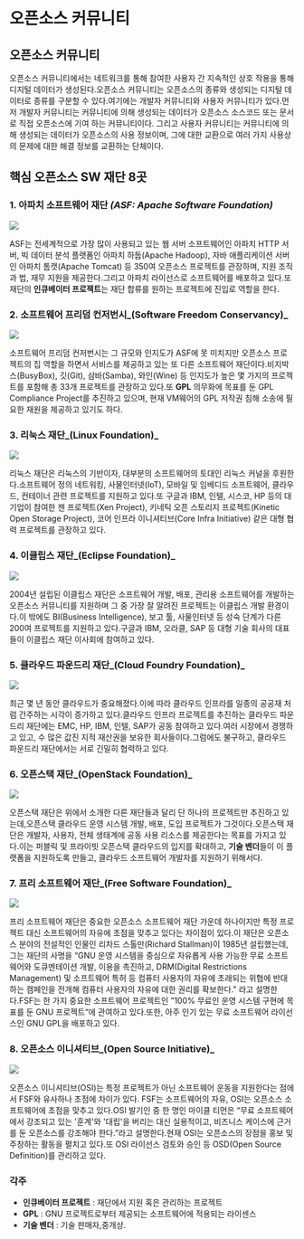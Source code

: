 # 오픈소스 커뮤니티

## 오픈소스 커뮤니티

오픈소스 커뮤니티에서는 네트워크를 통해 참여한 사용자 간 지속적인 상호 작용을 통해 디지털 데이터가 생성된다.오픈소스 커뮤니티는 오픈소스의 종류와 생성되는 디지털 데이터로 종류를 구분할 수 있다.여기에는 개발자 커뮤니티와 사용자 커뮤니티가 있다.먼저 개발자 커뮤니티는 커뮤니티에 의해 생성되는 데이터가 오픈소스 소스코드 또는 문서로 직접 오픈소스에 기여 하는 커뮤니티이다. 그리고 사용자 커뮤니티는 커뮤니티에 의해 생성되는 데이터가 오픈소스의 사용 정보이며, 그에 대한 교환으로 여러 가지 사용상의 문제에 대한 해결 정보를 교환하는 단체이다.

## 핵심 오픈소스 SW 재단 8곳

### 1. 아파치 소프트웨어 재단 _\(ASF: Apache Software Foundation\)_  

![](https://github.com/yelimpark/Aplusgimmie/blob/master/apache.png?raw=true)

ASF는 전세계적으로 가장 많이 사용되고 있는 웹 서버 소프트웨어인 아파치 HTTP 서버, 빅 데이터 분석 플랫폼인 아파치 하둡\(Apache Hadoop\), 자바 애플리케이션 서버인 아파치 톰캣\(Apache Tomcat\) 등 350여 오픈소스 프로젝트를 관장하며, 지원 조직과 법, 재무 지원을 제공한다.그리고 아파치 라이선스로 소프트웨어를 배포하고 있다.또 재단의 **인큐베이터 프로젝트**는 재단 합류를 원하는 프로젝트에 진입로 역할을 한다.

### 2. 소프트웨어 프리덤 컨저번시_\(Software Freedom Conservancy\)_ 

![](https://github.com/yelimpark/Aplusgimmie/blob/master/software_freedom.png?raw=true)

소프트웨어 프리덤 컨저번시는 그 규모와 인지도가 ASF에 못 미치지만 오픈소스 프로젝트의 집 역할을 하면서 서비스를 제공하고 있는 또 다른 소프트웨어 재단이다.비지박스\(BusyBox\), 깃\(Git\), 삼바\(Samba\), 와인\(Wine\) 등 인지도가 높은 몇 가지의 프로젝트를 포함해 총 33개 프로젝트를 관장하고 있다.또 **GPL** 의무화에 목표를 둔 GPL Compliance Project를 추진하고 있으며, 현재 VM웨어의 GPL 저작권 침해 소송에 필요한 재원을 제공하고 있기도 하다.

### 3. 리눅스 재단_\(Linux Foundation\)_ 

![](https://github.com/yelimpark/Aplusgimmie/blob/master/linux.png?raw=true)

리눅스 재단은 리눅스의 기반이자, 대부분의 소프트웨어의 토대인 리눅스 커널을 후원한다.소프트웨어 정의 네트워킹, 사물인터넷\(IoT\), 모바일 및 임베디드 소프트웨어, 클라우드, 컨테이너 관련 프로젝트를 지원하고 있다.또 구글과 IBM, 인텔, 시스코, HP 등의 대기업이 참여한 젠 프로젝트\(Xen Project\), 키네틱 오픈 스토리지 프로젝트\(Kinetic Open Storage Project\), 코어 인프라 이니셔티브\(Core Infra Initiative\) 같은 대형 협력 프로젝트를 관장하고 있다.

### 4. 이클립스 재단_\(Eclipse Foundation\)_

![](https://github.com/yelimpark/Aplusgimmie/blob/master/eclips.jpg?raw=true)

 2004년 설립된 이클립스 재단은 소프트웨어 개발, 배포, 관리용 소프트웨어를 개발하는 오픈소스 커뮤니티를 지원하며 그 중 가장 잘 알려진 프로젝트는 이클립스 개발 환경이다.이 밖에도 BI\(Business Intelligence\), 보고 툴, 사물인터넷 등 성숙 단계가 다른 200여 프로젝트를 지원하고 있다.구글과 IBM, 오라클, SAP 등 대형 기술 회사의 대표들이 이클립스 재단 이사회에 참여하고 있다.

### 5. 클라우드 파운드리 재단_\(Cloud Foundry Foundation\)_ 

![](https://github.com/yelimpark/Aplusgimmie/blob/master/cloud.png?raw=true)

최근 몇 년 동안 클라우드가 중요해졌다.이에 따라 클라우드 인프라를 일종의 공공재 처럼 간주하는 시각이 증가하고 있다.클라우드 인프라 프로젝트를 추진하는 클라우드 파운드리 재단에는 EMC, HP, IBM, 인텔, SAP가 공동 참여하고 있다.여러 시장에서 경쟁하고 있고, 수 많은 값진 지적 재산권을 보유한 회사들이다.그럼에도 불구하고, 클라우드 파운드리 재단에서는 서로 긴밀히 협력하고 있다.

### 6. 오픈스택 재단_\(OpenStack Foundation\)_ 

![](https://github.com/yelimpark/Aplusgimmie/blob/master/openstack.png?raw=true)

오픈스택 재단은 위에서 소개한 다른 재단들과 달리 단 하나의 프로젝트만 추진하고 있는데,오픈스택 클라우드 운영 시스템 개발, 배포, 도입 프로젝트가 그것이다.오픈스택 재단은 개발자, 사용자, 전체 생태계에 공동 사용 리소스를 제공한다는 목표를 가지고 있다.이는 퍼블릭 및 프라이빗 오픈스택 클라우드의 입지를 확대하고, **기술 벤더**들이 이 플랫폼을 지원하도록 만들고, 클라우드 소프트웨어 개발자를 지원하기 위해서다.

### 7. 프리 소프트웨어 재단_\(Free Software Foundation\)_

![](https://github.com/yelimpark/Aplusgimmie/blob/master/free%20software.png?raw=true)

 프리 소프트웨어 재단은 중요한 오픈소스 소프트웨어 재단 가운데 하나이지만 특정 프로젝트 대신 소프트웨어의 자유에 초점을 맞추고 있다는 차이점이 있다.이 재단은 오픈소스 분야의 전설적인 인물인 리차드 스톨만\(Richard Stallman\)이 1985년 설립했는데, 그는 재단의 사명을 “GNU 운영 시스템을 중심으로 자유롭게 사용 가능한 무료 소프트웨어와 도큐멘테이션 개발, 이용을 촉진하고, DRM\(Digital Restrictions Management\) 및 소프트웨어 특허 등 컴퓨터 사용자의 자유에 초래되는 위협에 반대하는 캠페인을 전개해 컴퓨터 사용자의 자유에 대한 권리를 확보한다." 라고 설명한다.FSF는 한 가지 중요한 소프트웨어 프로젝트인 ”100% 무료인 운영 시스템 구현에 목표를 둔 GNU 프로젝트“에 관여하고 있다.또한, 아주 인기 있는 무료 소프트웨어 라이선스인 GNU GPL을 배포하고 있다.

### 8. 오픈소스 이니셔티브_\(Open Source Initiative\)_ 

![](https://github.com/yelimpark/Aplusgimmie/blob/master/opensource_init.png?raw=true)

오픈소스 이니셔티브\(OSI\)는 특정 프로젝트가 아닌 소프트웨어 운동을 지원한다는 점에서 FSF와 유사하나 초점에 차이가 있다. FSF는 소프트웨어의 자유, OSI는 오픈소스 소프트웨어에 초점을 맞추고 있다.OSI 발기인 중 한 명인 마이클 티먼은 “무료 소프트웨어에서 강조되고 있는 '훈계'와 '대립'을 버리는 대신 실용적이고, 비즈니스 케이스에 근거를 둔 오픈소스를 강조해야 한다.”라고 설명한다.현재 OSI는 오픈소스의 장점을 홍보 및 주창하는 활동을 펼치고 있다.또 OSI 라이선스 검토와 승인 등 OSD\(Open Source Definition\)를 관리하고 있다.

### 각주

* **인큐베이터 프로젝트** : 재단에서 지원 혹은 관리하는 프로젝트
* **GPL** : GNU 프로젝트로부터 제공되는 소프트웨어에 적용되는 라이센스
* **기술 벤더** : 기술 판매자,중개상.



